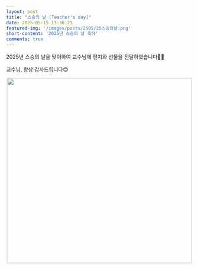 ```yaml
---
layout: post
title: "스승의 날 [Teacher's day]"
date: 2025-05-15 13:36:23
featured-img: '/images/posts/2505/25스승의날.png'
short-content: '2025년 스승의 날 축하'
comments: true
---
```


2025년 스승의 날을 맞이하여 교수님께 편지와 선물을 전달하였습니다🎉💐

교수님, 항상 감사드립니다😊

<div style="display: flex; justify-content: center;">
    <span class="image featured"><img src="{{ site.baseurl }}/images/posts/2505/스승의날.DNG" alt="" style='height: 500px; object-fit: contain;'></span>
</div>

